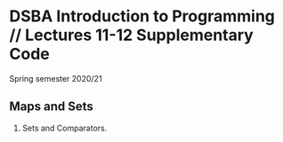 # DSBA Introduction to Programming // Lectures 11-12 Supplementary Code
Spring semester 2020/21

## Maps and Sets

1) Sets and Comparators.
